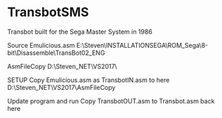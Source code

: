 # TransbotSMS
Transbot built for the Sega Master System in 1986


Source
Emulicious.asm
E:\Steven\INSTALLATIONSEGA\ROM_Sega\8-bit\Disassemble\TransBot02_ENG


AsmFileCopy
D:\Steven\_NET\VS2017\


SETUP
Copy Emulicious.asm as TransbotIN.asm to here
D:\Steven\_NET\VS2017\AsmFileCopy

Update program and run
Copy TransbotOUT.asm to Transbot.asm back here